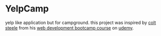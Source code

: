 # YelpCamp

yelp like application but for campground. this project was inspired by [colt steele](https://github.com/Colt) from his [web development bootcamp course](https://www.udemy.com/course/the-web-developer-bootcamp/) on [udemy](https://www.udemy.com/).
